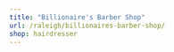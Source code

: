 ```yaml
---
title: "Billionaire's Barber Shop"
url: /raleigh/billionaires-barber-shop/
shop: hairdresser
---
```

